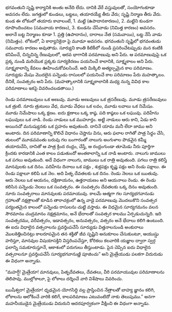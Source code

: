 ﻿భగవంతుని సృష్టి కార్యానికి అంతు అనేది లేదు. దానికి వేరే వస్తువులతో, సంయోగంకూడా అవసరం లేదు. జగత్తులో కుండలు, బట్టలు, తయారయ్యే తీరు వేరు; సృష్టి నిర్మాణ తీరు వేరు. కుండ ఈ లోకంలో తయారు కావాలంటే, 1. మట్టి (ఉపాదానకారణం), 2. మట్టిని కుండగా రూపొందించటం (సమవాయ కారణం), 3. కుండను చేసేవాడు (నిమిత్త కారణం) అవసరం. అలానే బట్ట నిర్మాణం కూడా 1. ప్రత్తి (ఉపాదానం), దారాలు నేత (సమవాయి), బట్ట నేసే వాడు (నిమిత్తం). లోకంలో, ఏ కార్యానికైనా పై మూడూ అవసరం. భగవంతుని సృష్టిలో భగవంతుడు సమవాయ కారణం అవుతాడు. సూర్యుని కాంతి కిటికీలో నుండి ప్రసరించేటప్పుడు మన కంటికి కనిపించే, చిన్నచిన్న రేణువులలో, ఆరవ భాగానికి పరమాణువు అని పేరు. ఆ పరమాణువుపై ఒక ప్రక్క నుండి మరియొక ప్రక్కకు సూర్యకిరణం పయనించే కాలానికి, సూక్ష్మకాలం అని పేరు. సూక్ష్మకాలాన్ని కేవలం ఊహించుకోవలసిందే. అది మిక్కిలి అత్యల్పమైన కాల పరిమాణం. సూర్యుడు మేషం మొదలైన పన్నెండు రాసులలో పయనించే కాల పరిమాణం పేరు మహత్కాలం. దీనికే, సంవత్సరం అని పేరు. (మహత్కాలానికి సూక్ష్మకాలానికి మధ్య నున్న వివిధ కాల పరిమాణాలు ఇకపై వివరించబడతాయి.) 

రెండు పరమాణువులు ఒక అణువు. మూడు అణువులు ఒక త్రసరేణువు. మూడు త్రసరేణువులు ఒక త్రుటి. నూరు త్రుటులు వేధ, మూడు వేధలు ఒక లవం, మూడు లవాలు ఒక నిమేషం. మూడు నిమేషాలు ఒక్క క్షణం. ఐదు క్షణాలు ఒక్క కాష్ఠ. పది కాష్ఠలు ఒక లఘువు. పదిహేను లఘువులు ఒక నాడి. రెండు నాడులు ఒక ముహూర్తం. అట్టి నాడులు ఆరు కాని, ఏడు కాని అయినచో మనుష్యునకు ఒక ప్రహరం అవుతుంది. దానినే యామ మనీ లేదా జాము అని అంటారు. దిన పరిమాణాన్ని కొలిచే విధానం చెప్తాను విను, ఆరు ఫలాల రాగితో పాత్ర సిధ్ధం చేసి, తులంలో మూడవవంతు బరువు గల బంగారంతో నాలుగు అంగుళాల పొడవైన కమ్మీ తయారుచేసి, దానితో ఆ పాత్ర క్రింద రంధ్రం, చేస్తే, ఆ రంధ్రంగుండా తూమెడు నీరు పూర్తిగా క్రిందకు కారడానికి ఎంత కాలం పడుతుందో అంతకాలాన్ని ఒక నాడి అంటారు. నాలుగు జాములు ఒక పగలు అవుతుంది. అదే విధంగా నాలుగు, జాములు ఒక రాత్రి అవుతుంది. పగలు రాత్రి కలిస్తే మానవులకు ఒక దినం. పదిహేను దినాలు ఒక పక్షం , శుక్లపక్షం కృష్ణ పక్షం అని రెండు పక్షాలు. ఈ రెండు పక్షాలూ కలిపి ఒక నెల. అది పితృ దేవతలకు ఒక దినం. రెండు నెలలు ఒక ఋతువు. ఆరు నెలలు ఒక ఆయనం, దక్షిణాయనం, ఉత్తరాయణం అని ఆయనాలు రెండు. ఈ రెండు కలిసిన పన్నెండు నెలలు ఒక సంవత్సరం. ఈ సంవత్సరం దేవతలకు ఒక్క దినం అవుతుంది. నూరు సంవత్సరాలు మానవులకు పరమాయువు. కాలమే ఆత్మగా గల సూర్యభగవానుడు గ్రహాలతో నక్షత్రాలతో కూడిన తారాచక్రంలో ఉన్న వాడై పరమాణువు మొదలుకొని సంవత్సర పర్యంతమైన కాలంలో పన్నెండు రాసులను చుట్టి వస్తాడు. ఈ విధమైన సూర్యగమనం వలన సౌరమానం చంద్రమానం నక్షత్రమానం, అనే భేదాలతో సంవత్సర కాలము ఏర్పడుచున్నది. ఇది సంవత్సరము, వరీవత్సరం, ఇడావత్సరం, అనువత్సరం, వత్సరం అనే భేదాలు కలిగి ఉంటుంది. ఈ ఐదు విధాలైన వత్సరాలను ప్రవర్తింపచేసే సూర్యుడు విత్తనాలనుండి అంకురాలు మొలకెత్తించినట్లు కాలరూపమైన తన శక్తితో జీవ సృష్టిని అనుకూలం చేసుకుంటూ, ఆయుష్షు హరిస్తూ, మానవుల విషయాసక్తిని విస్తరింపచేస్తూ, కోరికలు కలవారికి యజ్ఞాల ద్వారా స్వర్గ ఫలాన్ని సమకూరుస్తూనే, ఆకాశంలో పరుగులు తీస్తుంటాడు. పైన చెప్పిన ఐదు విధాలైన వత్సరాలనూ ప్రవర్తింపచేసే సూర్యభగవానుణ్ణి పూజించు” అని మైత్రేయుడు పలకగా విదురుడు ఈ విధంగా అన్నాడు. 

“మహర్షీ! మైత్రేయా! మానవులు, పితృదేవతలు, దేవతలు, వీరి పరమాయువుల పరిమాణాలను తెలిపావు. ముల్లోకాలూ, పై లోకాలు దర్శించే వారి విశేషాలు వివరించు. 

ఋషీశ్వరా! మైత్రేయా! ధృఢమైన యోగసిద్ధి వల్ల ప్రాప్తించిన నేత్రాలతో బాహ్య జ్ఞానం కలిగి, లోకాలను ఆలోకించే వారికి కలిగే, కాలపరిమాణం ఎటువంటిదో నాకు తెలుపుము.” అనగా మహనీయుడైన మైత్రేయుడు విదురుని ఆదరపూర్వకంగా వీక్షించి ఈ విధంగా అన్నాడు. 

